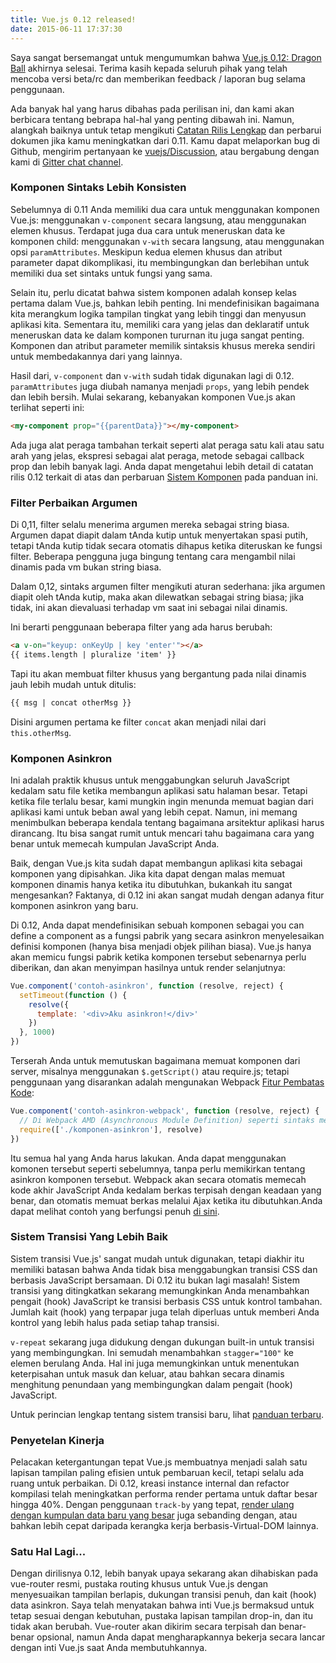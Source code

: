 ```yaml
---
title: Vue.js 0.12 released!
date: 2015-06-11 17:37:30
---
```


Saya sangat bersemangat untuk  mengumumkan bahwa [Vue.js 0.12: Dragon Ball](https://github.com/yyx990803/vue/releases/tag/0.12.0) akhirnya selesai. Terima kasih kepada seluruh pihak yang telah mencoba versi beta/rc dan memberikan feedback / laporan bug selama penggunaan.

Ada banyak hal yang harus dibahas pada perilisan ini, dan kami akan berbicara tentang  bebrapa hal-hal yang penting dibawah ini. Namun, alangkah baiknya untuk tetap mengikuti [Catatan Rilis Lengkap](https://github.com/yyx990803/vue/releases/tag/0.12.0) dan perbarui dokumen jika kamu meningkatkan dari 0.11. Kamu dapat melaporkan bug di Github, mengirim pertanyaan ke  [vuejs/Discussion](https://github.com/vuejs/Discussion/issues), atau bergabung dengan kami di  [Gitter chat channel](https://gitter.im/yyx990803/vue).

<!-- more -->

### Komponen Sintaks Lebih Konsisten

Sebelumnya di 0.11 Anda memiliki dua cara untuk menggunakan komponen Vue.js: menggunakan `v-component` secara langsung, atau menggunakan elemen khusus. Terdapat juga dua cara untuk meneruskan data ke komponen child: menggunakan `v-with` secara langsung, atau menggunakan opsi `paramAttributes`. Meskipun kedua elemen khusus dan atribut parameter dapat dikomplikasi, itu membingungkan dan berlebihan untuk memiliki dua set sintaks untuk fungsi yang sama.

Selain itu, perlu dicatat bahwa sistem komponen adalah konsep kelas pertama dalam Vue.js, bahkan lebih penting. Ini mendefinisikan bagaimana kita merangkum logika tampilan tingkat yang lebih tinggi dan menyusun aplikasi kita. Sementara itu, memiliki cara yang jelas dan deklaratif untuk meneruskan data ke dalam komponen tururnan itu juga sangat penting. Komponen dan atribut parameter memilik sintaksis khusus mereka sendiri untuk membedakannya dari yang lainnya.

Hasil dari, `v-component` dan `v-with` sudah tidak digunakan lagi di 0.12. `paramAttributes` juga diubah namanya menjadi `props`, yang lebih pendek dan lebih bersih. Mulai sekarang, kebanyakan komponen Vue.js akan terlihat seperti ini:

``` html
<my-component prop="{{parentData}}"></my-component>
```

Ada juga alat peraga tambahan terkait seperti alat peraga satu kali atau satu arah yang jelas, ekspresi sebagai alat peraga, metode sebagai callback prop dan lebih banyak lagi. Anda dapat mengetahui lebih detail di catatan rilis 0.12 terkait di atas dan perbaruan [Sistem Komponen](/guide/components.html) pada panduan ini.

### Filter Perbaikan Argumen

Di 0,11, filter selalu menerima argumen mereka sebagai string biasa. Argumen dapat diapit dalam tAnda kutip untuk menyertakan spasi putih, tetapi tAnda kutip tidak secara otomatis dihapus ketika diteruskan ke fungsi filter. Beberapa pengguna juga bingung tentang cara mengambil nilai dinamis pada vm bukan string biasa.

Dalam 0,12, sintaks argumen filter mengikuti aturan sederhana: jika argumen diapit oleh tAnda kutip, maka akan dilewatkan sebagai string biasa; jika tidak, ini akan dievaluasi terhadap vm saat ini sebagai nilai dinamis.

Ini berarti penggunaan beberapa filter yang ada harus berubah:

``` html
<a v-on="keyup: onKeyUp | key 'enter'"></a>
{{ items.length | pluralize 'item' }}
```

Tapi itu akan membuat filter khusus yang bergantung pada nilai dinamis jauh lebih mudah untuk ditulis:

``` html
{{ msg | concat otherMsg }}
```

Disini argumen pertama ke filter `concat` akan menjadi nilai dari `this.otherMsg`.

### Komponen Asinkron

Ini adalah praktik khusus untuk menggabungkan seluruh JavaScript kedalam satu file ketika membangun aplikasi satu halaman besar. Tetapi ketika file terlalu besar, kami mungkin ingin menunda memuat bagian dari aplikasi kami untuk beban awal yang lebih cepat. Namun, ini memang menimbulkan beberapa kendala tentang bagaimana arsitektur aplikasi harus dirancang. Itu bisa sangat rumit untuk mencari tahu bagaimana cara yang benar untuk memecah kumpulan JavaScript Anda.

Baik, dengan Vue.js kita sudah dapat membangun aplikasi kita sebagai komponen yang dipisahkan. Jika kita dapat dengan malas memuat komponen dinamis hanya ketika itu dibutuhkan, bukankah itu sangat mengesankan? Faktanya, di 0.12 ini akan sangat mudah dengan adanya fitur komponen asinkron yang baru.

Di 0.12, Anda dapat mendefinisikan sebuah komponen sebagai  you can define a component as a fungsi pabrik yang secara asinkron menyelesaikan definisi komponen (hanya bisa menjadi objek pilihan biasa). Vue.js hanya akan memicu fungsi pabrik ketika komponen tersebut sebenarnya perlu diberikan, dan akan menyimpan hasilnya untuk render selanjutnya:

``` js
Vue.component('contoh-asinkron', function (resolve, reject) {
  setTimeout(function () {
    resolve({
      template: '<div>Aku asinkron!</div>'
    })
  }, 1000)
})
```

Terserah Anda untuk memutuskan bagaimana memuat komponen dari server, misalnya menggunakan `$.getScript()` atau require.js; tetapi penggunaan yang disarankan adalah mengunakan Webpack [Fitur Pembatas Kode](http://webpack.github.io/docs/code-splitting.html):

``` js
Vue.component('contoh-asinkron-webpack', function (resolve, reject) {
  // Di Webpack AMD (Asynchronous Module Definition) seperti sintaks menunjukkan titik perpecahan kode
  require(['./komponen-asinkron'], resolve)
})
```

Itu semua hal yang Anda harus lakukan. Anda dapat menggunakan komonen tersebut seperti sebelumnya, tanpa perlu memikirkan tentang asinkron komponen tersebut. Webpack akan secara otomatis memecah kode akhir JavaScript Anda kedalam berkas terpisah dengan keadaan yang benar, dan otomatis memuat berkas melalui Ajax ketika itu dibutuhkan.Anda dapat melihat contoh yang berfungsi penuh [di sini](https://github.com/vuejs/vue-webpack-example).

### Sistem Transisi Yang Lebih Baik

 Sistem transisi Vue.js' sangat mudah untuk digunakan, tetapi diakhir itu memiliki batasan bahwa Anda tidak bisa menggabungkan transisi CSS dan berbasis JavaScript bersamaan. Di 0.12 itu bukan lagi masalah! Sistem transisi yang ditingkatkan sekarang memungkinkan Anda menambahkan pengait (hook) JavaScript ke transisi berbasis CSS untuk kontrol tambahan. Jumlah kait (hook) yang terpapar juga telah diperluas untuk memberi Anda kontrol yang lebih halus pada setiap tahap transisi.

`v-repeat` sekarang juga didukung dengan dukungan built-in untuk transisi yang membingungkan. Ini semudah menambahkan `stagger="100"` ke elemen berulang Anda. Hal ini juga memungkinkan untuk menentukan keterpisahan untuk masuk dan keluar, atau bahkan secara dinamis menghitung penundaan yang membingungkan dalam pengait (hook) JavaScript.

Untuk perincian lengkap tentang sistem transisi baru, lihat [panduan terbaru](/guide/transitions.html).

### Penyetelan Kinerja

Pelacakan ketergantungan tepat Vue.js membuatnya menjadi salah satu lapisan tampilan paling efisien untuk pembaruan kecil, tetapi selalu ada ruang untuk perbaikan. Di 0.12, kreasi instance internal dan refactor kompilasi telah meningkatkan performa render pertama untuk daftar besar hingga 40%. Dengan penggunaan `track-by` yang tepat, [render ulang dengan kumpulan data baru yang besar](http://vuejs.github.io/js-repaint-perfs/vue/) juga sebanding dengan, atau bahkan lebih cepat daripada kerangka kerja berbasis-Virtual-DOM lainnya.

### Satu Hal Lagi...

Dengan dirilisnya 0.12, lebih banyak upaya sekarang akan dihabiskan pada vue-router resmi, pustaka routing khusus untuk Vue.js dengan menyesuaikan tampilan berlapis, dukungan transisi penuh, dan kait (hook) data asinkron.  Saya telah menyatakan bahwa inti Vue.js bermaksud untuk tetap sesuai dengan kebutuhan, pustaka lapisan tampilan drop-in, dan itu tidak akan berubah. Vue-router akan dikirim secara terpisah dan benar-benar opsional, namun Anda dapat mengharapkannya bekerja secara lancar dengan inti Vue.js saat Anda membutuhkannya.
